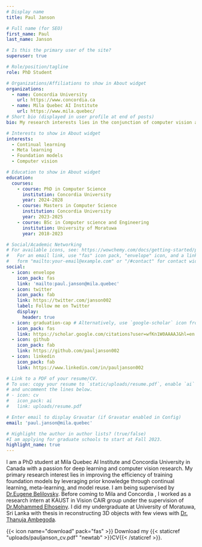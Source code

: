 ```yaml
---
# Display name
title: Paul Janson

# Full name (for SEO)
first_name: Paul
last_name: Janson

# Is this the primary user of the site?
superuser: true

# Role/position/tagline
role: PhD Student

# Organizations/Affiliations to show in About widget
organizations:
  - name: Concordia University
    url: https://www.concordia.ca
  - name: Mila Quebec AI Institute
    url: https://www.mila.quebec/
# Short bio (displayed in user profile at end of posts)
bio: My research interests lies in the conjunction of computer vision and deep learning. Mainly continual learning, meta-learning and diffusion models.

# Interests to show in About widget
interests:
  - Continual learning
  - Meta learning
  - Foundation models
  - Computer vision

# Education to show in About widget
education:
  courses:
    - course: PhD in Computer Science
      institution: Concordia University
      year: 2024-2028
    - course: Masters in Computer Science
      institution: Concordia University
      year: 2023-2025
    - course: BSc in Computer science and Engineering
      institution: University of Moratuwa 
      year: 2018-2023

# Social/Academic Networking
# For available icons, see: https://wowchemy.com/docs/getting-started/page-builder/#icons
#   For an email link, use "fas" icon pack, "envelope" icon, and a link in the
#   form "mailto:your-email@example.com" or "/#contact" for contact widget.
social:
  - icon: envelope
    icon_pack: fas
    link: 'mailto:paul.janson@mila.quebec'
  - icon: twitter
    icon_pack: fab
    link: https://twitter.com/janson002
    label: Follow me on Twitter
    display:
      header: true
  - icon: graduation-cap # Alternatively, use `google-scholar` icon from `ai` icon pack
    icon_pack: fas
    link: https://scholar.google.com/citations?user=wfKn1W0AAAAJ&hl=en
  - icon: github
    icon_pack: fab
    link: https://github.com/pauljanson002
  - icon: linkedin
    icon_pack: fab
    link: https://www.linkedin.com/in/pauljanson002

# Link to a PDF of your resume/CV.
# To use: copy your resume to `static/uploads/resume.pdf`, enable `ai` icons in `params.yaml`,
# and uncomment the lines below.
# - icon: cv
#   icon_pack: ai
#   link: uploads/resume.pdf

# Enter email to display Gravatar (if Gravatar enabled in Config)
email: 'paul.janson@mila.quebec'

# Highlight the author in author lists? (true/false)
#I am applying for graduate schools to start at Fall 2023.
highlight_name: true
---
```


I am a PhD student at Mila Quebec AI Institute and Concordia University in Canada with a passion for deep learning and computer vision research. My primary research interest lies in improving the efficiency of training foundation models by leveraging prior knowledge through continual learning, meta-learning, and model reuse. I am being supervised by [Dr.Eugene Belilovsky](https://eugenium.github.io/). Before coming to Mila and Concordia , I worked as a research intern at KAUST in Vision CAIR group under the supervision of [Dr.Mohammed Elhoseiny](http://www.mohamed-elhoseiny.com/). I did my undergraduate at University of Moratuwa, Sri Lanka with thesis in reconstructing 3D objects with few views with [Dr. Thanuja Ambegoda](https://thanujadax.github.io/).

 


{{< icon name="download" pack="fas" >}} Download my {{< staticref "uploads/pauljanson_cv.pdf" "newtab" >}}CV{{< /staticref >}}.
